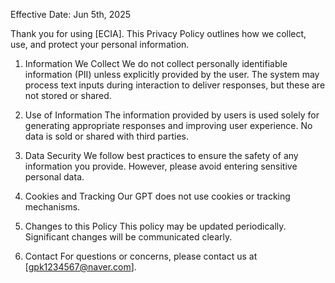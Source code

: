 Effective Date: Jun 5th, 2025

Thank you for using [ECIA]. This Privacy Policy outlines how we collect, use, and protect your personal information.

1. Information We Collect
We do not collect personally identifiable information (PII) unless explicitly provided by the user. The system may process text inputs during interaction to deliver responses, but these are not stored or shared.

2. Use of Information
The information provided by users is used solely for generating appropriate responses and improving user experience. No data is sold or shared with third parties.

3. Data Security
We follow best practices to ensure the safety of any information you provide. However, please avoid entering sensitive personal data.

4. Cookies and Tracking
Our GPT does not use cookies or tracking mechanisms.

5. Changes to this Policy
This policy may be updated periodically. Significant changes will be communicated clearly.

6. Contact
For questions or concerns, please contact us at [gpk1234567@naver.com].
